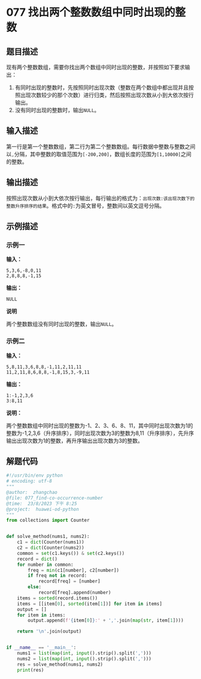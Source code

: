 # 077 找出两个整数数组中同时出现的整数

## 题目描述

现有两个整数数组，需要你找出两个数组中同时出现的整数，并按照如下要求输出：

1. 有同时出现的整数时，先按照同时出现次数（整数在两个数组中都出现并且按照出现次数较少的那个次数）进行归类，然后按照出现次数从小到大依次按行输出。
2. 没有同时出现的整数时，输出`NULL`。

## 输入描述

第一行是第一个整数数组，第二行为第二个整数数组。每行数据中整数与整数之间以`,`分隔，其中整数的取值范围为`[-200,200]`，数组长度的范围为`[1,10000]`之间的整数。

## 输出描述

按照出现次数从小到大依次按行输出，每行输出的格式为：`出现次数:该出现次数下的整数升序排序的结果`。格式中的`:`为英文冒号，整数间以英文逗号分隔。

## 示例描述

### 示例一

**输入：**
```text
5,3,6,-8,0,11
2,8,8,8,-1,15
```

**输出：**
```text
NULL
```

**说明**

两个整数数组没有同时出现的整数，输出`NULL`。

### 示例二

**输入：**
```text
5,8,11,3,6,8,8,-1,11,2,11,11
11,2,11,8,6,8,8,-1,8,15,3,-9,11
```

**输出：**
```text
1:-1,2,3,6
3:8,11
```

**说明：**

两个整数数组中同时出现的整数为-1、2、3、6、8、11，其中同时出现次数为1的整数为-1,2,3,6（升序排序），同时出现次数为3的整数为8,11（升序排序），先升序输出出现次数为1的整数，再升序输出出现次数为3的整数。

## 解题代码

```python
#!/usr/bin/env python
# encoding: utf-8
"""
@author:  zhangchao
@file: 077_find-co-occurrence-number
@time:  23/8/2023 下午 8:25
@project:  huawei-od-python 
"""
from collections import Counter


def solve_method(nums1, nums2):
    c1 = dict(Counter(nums1))
    c2 = dict(Counter(nums2))
    common = set(c1.keys()) & set(c2.keys())
    record = dict()
    for number in common:
        freq = min(c1[number], c2[number])
        if freq not in record:
            record[freq] = [number]
        else:
            record[freq].append(number)
    items = sorted(record.items())
    items = [[item[0], sorted(item[1])] for item in items]
    output = []
    for item in items:
        output.append(f'{item[0]}:' + ','.join(map(str, item[1])))

    return '\n'.join(output)


if __name__ == '__main__':
    nums1 = list(map(int, input().strip().split(',')))
    nums2 = list(map(int, input().strip().split(',')))
    res = solve_method(nums1, nums2)
    print(res)

```

